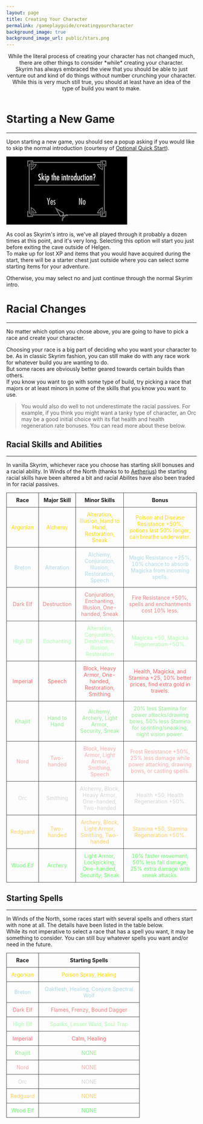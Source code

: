 ```yaml
---
layout: page
title: Creating Your Character
permalink: /gameplayguide/creatingyourcharacter
background_image: true
background_image_url: public/stars.png
---
```


<style>
    table {
        width: 100%;
        border-collapse: collapse;
    }
    th, td {
        border: 1px solid #444;
        padding: 10px;
        text-align: Center;
    }

    .argonian { color: gold; }
    .breton { color: lightblue; }
    .darkelf { color: lightcoral; }
    .highelf { color: #aaffaa; }
    .imperial { color: #ff6666; }
    .khajiit { color: lightgreen; }
    .nord { color: #ffaaaa; }
    .orc { color: lightgray; }
    .redguard { color: #ffcc66; }
    .woodelf { color: #66ff66; }
</style>

<div style="text-align: center;">
While the literal process of creating your character has not changed much, there are other things to consider *while* creating your character.
<br>
Skyrim has always embraced the view that you should be able to just venture out and kind of do things without number crunching your character. While this is very much still true, you should at least have an idea of the type of build you want to make.
</div>
<br>

# Starting a New Game
---

Upon starting a new game, you should see a popup asking if you would like to skip the normal introduction (courtesy of [Optional Quick Start](https://www.nexusmods.com/skyrimspecialedition/mods/63953)).

<div class="centerdiv">
    <img alt="" src="../assets/siteImages/popup.webp" style="margin-right: 0.5%;" class="dropshadow responsive-img smallimage">
</div>

As cool as Skyrim's intro is, we've all played through it probably a dozen times at this point, and it's very long. Selecting this option will start you just before exiting the cave outside of Helgen.\
To make up for lost XP and items that you would have acquired during the start, there will be a starter chest just outside where you can select some starting items for your adventure.

Otherwise, you may select no and just continue through the normal Skyrim intro.

# Racial Changes
---
No matter which option you chose above, you are going to have to pick a race and create your character.

Choosing your race is a big part of deciding who you want your character to be. As in classic Skyrim fashion, you can still make do with any race work for whatever build you are wanting to do.\
But some races are obviously better geared towards certain builds than others.\
If you know you want to go with some type of build, try picking a race that majors or at least minors in some of the skills that you know you want to use.

> You would also do well to not underestimate the racial passives. For example, if you think you might want a tanky type of character, an Orc may be a good initial choice with its flat health and health regeneration rate bonuses. You can read more about these below.

## Racial Skills and Abilities
---

In vanilla Skyrim, whichever race you choose has starting skill bonuses and a racial ability. In Winds of the North (thanks to to [Aetherius](https://www.nexusmods.com/skyrimspecialedition/mods/26686)) the starting racial skills have been altered a bit and
racial Abilites have also been traded in for racial passives.

<table>
    <tr>
        <th>Race</th>
        <th>Major Skill</th>
        <th>Minor Skills</th>
        <th>Bonus</th>
    </tr>
    <tr class="argonian">
        <td class="race">Argonian</td>
        <td>Alchemy</td>
        <td>Alteration, Illusion, Hand to Hand, Restoration, Sneak</td>
        <td>Poison and Disease Resistance +50%, potions last 50% longer, can breathe underwater.</td>
    </tr>
    <tr class="breton">
        <td class="race">Breton</td>
        <td>Alteration</td>
        <td>Alchemy, Conjuration, Illusion, Restoration, Speech</td>
        <td>Magic Resistance +25%, 10% chance to absorb Magicka from incoming spells.</td>
    </tr>
    <tr class="darkelf">
        <td class="race">Dark Elf</td>
        <td>Destruction</td>
        <td>Conjuration, Enchanting, Illusion, One-handed, Sneak</td>
        <td>Fire Resistance +50%, spells and enchantments cost 10% less.</td>
    </tr>
    <tr class="highelf">
        <td class="race">High Elf</td>
        <td>Enchanting</td>
        <td>Alteration, Conjuration, Destruction, Illusion, Restoration</td>
        <td>Magicka +50, Magicka Regeneration +50%.</td>
    </tr>
    <tr class="imperial">
        <td class="race">Imperial</td>
        <td>Speech</td>
        <td>Block, Heavy Armor, One-handed, Restoration, Smithing</td>
        <td>Health, Magicka, and Stamina +25, 10% better prices, find extra gold in travels.</td>
    </tr>
    <tr class="khajiit">
        <td class="race">Khajiit</td>
        <td>Hand to Hand</td>
        <td>Alchemy, Archery, Light Armor, Security, Sneak</td>
        <td>20% less Stamina for power attacks/drawing bows, 50% less Stamina for sprinting/sneaking, night vision power.</td>
    </tr>
    <tr class="nord">
        <td class="race">Nord</td>
        <td>Two-handed</td>
        <td>Block, Heavy Armor, Light Armor, Smithing, Speech</td>
        <td>Frost Resistance +50%, 25% less damage while power attacking, drawing bows, or casting spells.</td>
    </tr>
    <tr class="orc">
        <td class="race">Orc</td>
        <td>Smithing</td>
        <td>Alchemy, Block, Heavy Armor, One-handed, Two-handed</td>
        <td>Health +50, Health Regeneration +50%.</td>
    </tr>
    <tr class="redguard">
        <td class="race">Redguard</td>
        <td>Two-handed</td>
        <td>Archery, Block, Light Armor, Smithing, Two-handed</td>
        <td>Stamina +50, Stamina Regeneration +50%.</td>
    </tr>
    <tr class="woodelf">
        <td class="race">Wood Elf</td>
        <td>Archery</td>
        <td>Light Armor, Lockpicking, One-handed, Security, Sneak</td>
        <td>10% faster movement, 50% less fall damage, 25% extra damage with sneak attacks.</td>
    </tr>
</table>

## Starting Spells
---

In Winds of the North, some races start with several spells and others start with none at all. The details have been listed in the table below.\
While its not imperative to select a race that has a spell you want, it may be something to consider. You can still buy whatever spells you want and/or need in the future.


<div class="centerdiv">
    <table style="width: 70%;">
        <tr>
            <th>Race</th>
            <th>Starting Spells</th>
        </tr>
        <tr class="argonian">
            <td class="race">Argonian</td>
            <td>Poison Spray, Healing</td>
        </tr>
        <tr class="breton">
            <td class="race">Breton</td>
            <td>Oakflesh, Healing, Conjure Spectral Wolf </td>
        </tr>
        <tr class="darkelf">
            <td class="race">Dark Elf</td>
            <td>Flames, Frenzy, Bound Dagger</td>
        </tr>
        <tr class="highelf">
            <td class="race">High Elf</td>
            <td>Sparks, Lesser Ward, Soul Trap </td>
        </tr>
        <tr class="imperial">
            <td class="race">Imperial</td>
            <td>Calm, Healing</td>
        </tr>
        <tr class="khajiit">
            <td class="race">Khajiit</td>
            <td>NONE</td>
        </tr>
        <tr class="nord">
            <td class="race">Nord</td>
            <td>NONE</td>
        </tr>
        <tr class="orc">
            <td class="race">Orc</td>
            <td>NONE</td>
        </tr>
        <tr class="redguard">
            <td class="race">Redguard</td>
            <td>NONE</td>
        </tr>
        <tr class="woodelf">
            <td class="race">Wood Elf</td>
            <td>NONE</td>
        </tr>
    </table>
</div>


